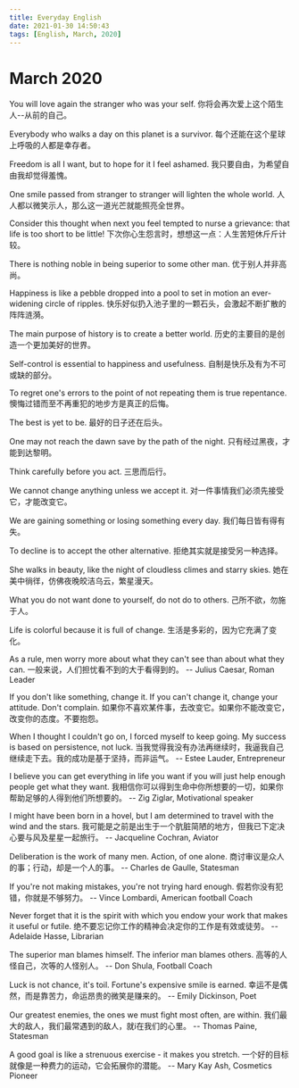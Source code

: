 ```yaml
---
title: Everyday English
date: 2021-01-30 14:50:43
tags: [English, March, 2020]
---
```



# March 2020

You will love again the stranger who was your self.
你将会再次爱上这个陌生人--从前的自己。

Everybody who walks a day on this planet is a survivor.
每个还能在这个星球上呼吸的人都是幸存者。

Freedom is all I want, but to hope for it I feel ashamed.
我只要自由，为希望自由我却觉得羞愧。

One smile passed from stranger to stranger will lighten the whole world.
人人都以微笑示人，那么这一道光芒就能照亮全世界。

Consider this thought when next you feel tempted to nurse a grievance: that life is too short to be little!
下次你心生怨言时，想想这一点：人生苦短休斤斤计较。

There is nothing noble in being superior to some other man.
优于别人并非高尚。

Happiness is like a pebble dropped into a pool to set in motion an ever-widening circle of ripples.
快乐好似扔入池子里的一颗石头，会激起不断扩散的阵阵涟漪。

The main purpose of history is to create a better world.
历史的主要目的是创造一个更加美好的世界。

Self-control is essential to happiness and usefulness.
自制是快乐及有为不可或缺的部分。

To regret one's errors to the point of not repeating them is true repentance.
懊悔过错而至不再重犯的地步方是真正的后悔。

The best is yet to be.
最好的日子还在后头。

One may not reach the dawn save by the path of the night.
只有经过黑夜，才能到达黎明。

Think carefully before you act.
三思而后行。

We cannot change anything unless we accept it.
对一件事情我们必须先接受它，才能改变它。

We are gaining something or losing something every day.
我们每日皆有得有失。

To decline is to accept the other alternative.
拒绝其实就是接受另一种选择。

She walks in beauty, like the night of cloudless climes and starry skies.
她在美中徜徉，仿佛夜晚皎洁乌云，繁星漫天。

What you do not want done to yourself, do not do to others.
己所不欲，勿施于人。

Life is colorful because it is full of change.
生活是多彩的，因为它充满了变化。

As a rule, men worry more about what they can't see than about what they can.
一般来说，人们担忧看不到的大于看得到的。
-- Julius Caesar, Roman Leader

If you don't like something, change it. If you can't change it, change your attitude. Don't complain.
如果你不喜欢某件事，去改变它。如果你不能改变它，改变你的态度。不要抱怨。

When I thought I couldn't go on, I forced myself to keep going. My success is based on persistence, not luck.
当我觉得我没有办法再继续时，我逼我自己继续走下去。我的成功是基于坚持，而非运气。
-- Estee Lauder, Entrepreneur

I believe you can get everything in life you want if you will just help enough people get what they want.
我相信你可以得到生命中你所想要的一切，如果你帮助足够的人得到他们所想要的。
-- Zig Ziglar, Motivational speaker

I might have been born in a hovel, but I am determined to travel with the wind and the stars.
我可能是之前是出生于一个肮脏简陋的地方，但我已下定决心要与风及星星一起旅行。
-- Jacqueline Cochran, Aviator

Deliberation is the work of many men. Action, of one alone.
商讨审议是众人的事；行动，却是一个人的事。
-- Charles de Gaulle, Statesman

If you're not making mistakes, you're not trying hard enough.
假若你没有犯错，你就是不够努力。
-- Vince Lombardi, American football Coach

Never forget that it is the spirit with which you endow your work that makes it useful or futile.
绝不要忘记你工作的精神会决定你的工作是有效或徒劳。
-- Adelaide Hasse, Librarian

The superior man blames himself. The inferior man blames others.
高等的人怪自己，次等的人怪别人。
-- Don Shula, Football Coach

Luck is not chance, it's toil. Fortune's expensive smile is earned.
幸运不是偶然，而是靠苦力，命运昂贵的微笑是赚来的。
-- Emily Dickinson, Poet

Our greatest enemies, the ones we must fight most often, are within.
我们最大的敌人，我们最常遇到的敌人，就i在我们的心里。
-- Thomas Paine, Statesman

A good goal is like a strenuous exercise - it makes you stretch.
一个好的目标就像是一种费力的运动，它会拓展你的潜能。
-- Mary Kay Ash, Cosmetics Pioneer
